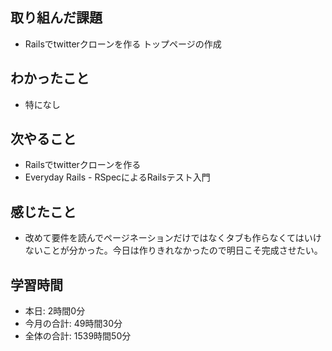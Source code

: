## 取り組んだ課題
- Railsでtwitterクローンを作る トップページの作成
## わかったこと
- 特になし
## 次やること
- Railsでtwitterクローンを作る
- Everyday Rails - RSpecによるRailsテスト入門
## 感じたこと
- 改めて要件を読んでページネーションだけではなくタブも作らなくてはいけないことが分かった。今日は作りきれなかったので明日こそ完成させたい。
## 学習時間
- 本日: 2時間0分
- 今月の合計: 49時間30分
- 全体の合計: 1539時間50分
